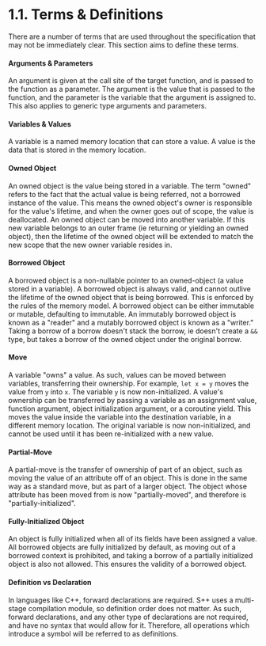 # 1.1. Terms &amp; Definitions

<primary-label ref="header-label"/>

<secondary-label ref="doc-complete"/>

<secondary-label ref="doc-subj-update"/>

There are a number of terms that are used throughout the specification that may not be immediately clear. This section
aims to define these terms.

#### Arguments & Parameters

An argument is given at the call site of the target function, and is passed to the function as a parameter. The argument
is the value that is passed to the function, and the parameter is the variable that the argument is assigned to. This
also applies to generic type arguments and parameters.

#### Variables & Values

A variable is a named memory location that can store a value. A value is the data that is stored in the memory location.

#### Owned Object

An owned object is the value being stored in a variable. The term "owned" refers to the fact that the actual value is
being referred, not a borrowed instance of the value. This means the owned object's owner is responsible for the value's
lifetime, and when the owner goes out of scope, the value is deallocated. An owned object can be moved into another
variable. If this new variable belongs to an outer frame (ie returning or yielding an owned object), then the lifetime
of the owned object will be extended to match the new scope that the new owner variable resides in.

#### Borrowed Object

A borrowed object is a non-nullable pointer to an owned-object (a value stored in a variable). A borrowed object is
always valid, and cannot outlive the lifetime of the owned object that is being borrowed. This is enforced by the rules
of the memory model. A borrowed object can be either immutable or mutable, defaulting to immutable. An immutably
borrowed object is known as a "reader" and a mutably borrowed object is known as a "writer." Taking a borrow of a borrow
doesn't stack the borrow, ie doesn't create a `&&` type, but takes a borrow of the owned object under the original
borrow.

#### Move

A variable "owns" a value. As such, values can be moved between variables, transferring their ownership. For
example, `let x = y` moves the value from `y` into `x`. The variable `y` is now non-initialized. A value's ownership can
be transferred by passing a variable as an assignment value, function argument, object initialization argument, or a
coroutine yield. This moves the value inside the variable into the destination variable, in a different memory location.
The original variable is now non-initialized, and cannot be used until it has been re-initialized with a new value.

#### Partial-Move

A partial-move is the transfer of ownership of part of an object, such as moving the value of an attribute off of an
object. This is done in the same way as a standard move, but as part of a larger object. The object whose attribute has
been moved from is now "partially-moved", and therefore is "partially-initialized".

#### Fully-Initialized Object

An object is fully initialized when all of its fields have been assigned a value. All borrowed objects are fully
initialized by default, as moving out of a borrowed context is prohibited, and taking a borrow of a partially
initialized object is also not allowed. This ensures the validity of a borrowed object.

#### Definition vs Declaration

In languages like C++, forward declarations are required. S++ uses a multi-stage compilation module, so definition order
does not matter. As such, forward declarations, and any other type of declarations are not required, and have no syntax
that would allow for it. Therefore, all operations which introduce a symbol will be referred to as definitions.
